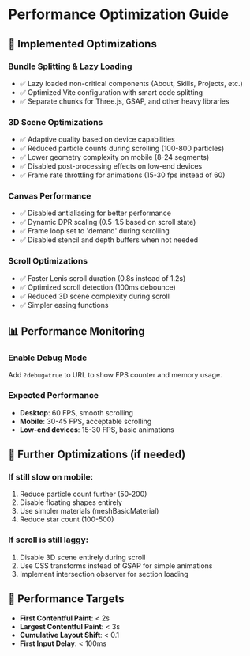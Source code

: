 # Performance Optimization Guide

## 🚀 Implemented Optimizations

### **Bundle Splitting & Lazy Loading**
- ✅ Lazy loaded non-critical components (About, Skills, Projects, etc.)
- ✅ Optimized Vite configuration with smart code splitting
- ✅ Separate chunks for Three.js, GSAP, and other heavy libraries

### **3D Scene Optimizations**
- ✅ Adaptive quality based on device capabilities
- ✅ Reduced particle counts during scrolling (100-800 particles)
- ✅ Lower geometry complexity on mobile (8-24 segments)
- ✅ Disabled post-processing effects on low-end devices
- ✅ Frame rate throttling for animations (15-30 fps instead of 60)

### **Canvas Performance**
- ✅ Disabled antialiasing for better performance
- ✅ Dynamic DPR scaling (0.5-1.5 based on scroll state)
- ✅ Frame loop set to 'demand' during scrolling
- ✅ Disabled stencil and depth buffers when not needed

### **Scroll Optimizations**
- ✅ Faster Lenis scroll duration (0.8s instead of 1.2s)
- ✅ Optimized scroll detection (100ms debounce)
- ✅ Reduced 3D scene complexity during scroll
- ✅ Simpler easing functions

## 📊 Performance Monitoring

### **Enable Debug Mode**
Add `?debug=true` to URL to show FPS counter and memory usage.

### **Expected Performance**
- **Desktop**: 60 FPS, smooth scrolling
- **Mobile**: 30-45 FPS, acceptable scrolling
- **Low-end devices**: 15-30 FPS, basic animations

## 🔧 Further Optimizations (if needed)

### **If still slow on mobile:**
1. Reduce particle count further (50-200)
2. Disable floating shapes entirely
3. Use simpler materials (meshBasicMaterial)
4. Reduce star count (100-500)

### **If scroll is still laggy:**
1. Disable 3D scene entirely during scroll
2. Use CSS transforms instead of GSAP for simple animations
3. Implement intersection observer for section loading

## 🎯 Performance Targets

- **First Contentful Paint**: < 2s
- **Largest Contentful Paint**: < 3s
- **Cumulative Layout Shift**: < 0.1
- **First Input Delay**: < 100ms
